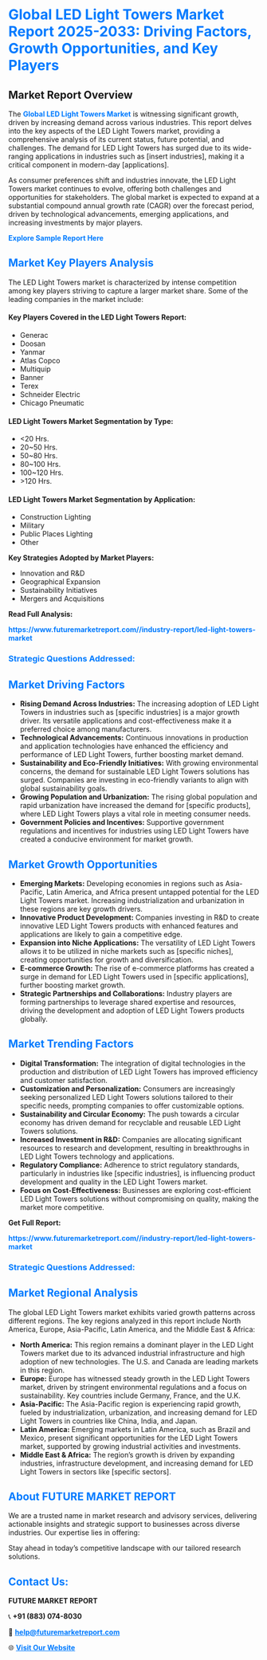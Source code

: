 <h1 style="color: #007BFF;">Global LED Light Towers Market Report 2025-2033: Driving Factors, Growth Opportunities, and Key Players</h1>

<section id="overview">
<h2>Market Report Overview</h2>
<p>The <a href="https://www.futuremarketreport.com//industry-report/led-light-towers-market" style="color: #007BFF; text-decoration: none;"><strong>Global LED Light Towers Market</strong></a> is witnessing significant growth, driven by increasing demand across various industries. This report delves into the key aspects of the LED Light Towers market, providing a comprehensive analysis of its current status, future potential, and challenges. The demand for LED Light Towers has surged due to its wide-ranging applications in industries such as [insert industries], making it a critical component in modern-day [applications].</p>
<p>As consumer preferences shift and industries innovate, the LED Light Towers market continues to evolve, offering both challenges and opportunities for stakeholders. The global market is expected to expand at a substantial compound annual growth rate (CAGR) over the forecast period, driven by technological advancements, emerging applications, and increasing investments by major players.</p>
</section>

<section id="overview">
<p><a href="https://www.futuremarketreport.com//request-sample/reportId=83412" style="color: #007BFF; text-decoration: none;"><strong>Explore Sample Report Here</strong></a></p>
</section>

<section id="key-players">
<h2 style="color: #007BFF;">Market Key Players Analysis</h2>
<p>The LED Light Towers market is characterized by intense competition among key players striving to capture a larger market share. Some of the leading companies in the market include:</p>
<h4>Key Players Covered in the LED Light Towers Report:</h4>
<ul><li>Generac</li><li>Doosan</li><li>Yanmar</li><li>Atlas Copco</li><li>Multiquip</li><li>Banner</li><li>Terex</li><li>Schneider Electric</li><li>Chicago Pneumatic</li></ul>
<h4>LED Light Towers Market Segmentation by Type:</h4>
<ul><li>&lt;20 Hrs.</li><li>20~50 Hrs.</li><li>50~80 Hrs.</li><li>80~100 Hrs.</li><li>100~120 Hrs.</li><li>&gt;120 Hrs.</li></ul>

<h4>LED Light Towers Market Segmentation by Application:</h4>
<ul><li>Construction Lighting</li><li>Military</li><li>Public Places Lighting</li><li>Other</li></ul>
<p><strong>Key Strategies Adopted by Market Players:</strong></p>
<ul>
<li>Innovation and R&D</li>
<li>Geographical Expansion</li>
<li>Sustainability Initiatives</li>
<li>Mergers and Acquisitions</li>
</ul>
</section>

<section>
<p><strong>Read Full Analysis: </strong></p><a href="https://www.futuremarketreport.com//industry-report/led-light-towers-market" style="color: #007BFF; text-decoration: none;"><strong>https://www.futuremarketreport.com//industry-report/led-light-towers-market</strong></a>
<h3 style="color: #007BFF;">Strategic Questions Addressed:</h3>
</section>

<section id="driving-factors">
<h2 style="color: #007BFF;">Market Driving Factors</h2>
<ul>
<li><strong>Rising Demand Across Industries:</strong> The increasing adoption of LED Light Towers in industries such as [specific industries] is a major growth driver. Its versatile applications and cost-effectiveness make it a preferred choice among manufacturers.</li>
<li><strong>Technological Advancements:</strong> Continuous innovations in production and application technologies have enhanced the efficiency and performance of LED Light Towers, further boosting market demand.</li>
<li><strong>Sustainability and Eco-Friendly Initiatives:</strong> With growing environmental concerns, the demand for sustainable LED Light Towers solutions has surged. Companies are investing in eco-friendly variants to align with global sustainability goals.</li>
<li><strong>Growing Population and Urbanization:</strong> The rising global population and rapid urbanization have increased the demand for [specific products], where LED Light Towers plays a vital role in meeting consumer needs.</li>
<li><strong>Government Policies and Incentives:</strong> Supportive government regulations and incentives for industries using LED Light Towers have created a conducive environment for market growth.</li>
</ul>
</section>

<section id="growth-opportunities">
<h2 style="color: #007BFF;">Market Growth Opportunities</h2>
<ul>
<li><strong>Emerging Markets:</strong> Developing economies in regions such as Asia-Pacific, Latin America, and Africa present untapped potential for the LED Light Towers market. Increasing industrialization and urbanization in these regions are key growth drivers.</li>
<li><strong>Innovative Product Development:</strong> Companies investing in R&D to create innovative LED Light Towers products with enhanced features and applications are likely to gain a competitive edge.</li>
<li><strong>Expansion into Niche Applications:</strong> The versatility of LED Light Towers allows it to be utilized in niche markets such as [specific niches], creating opportunities for growth and diversification.</li>
<li><strong>E-commerce Growth:</strong> The rise of e-commerce platforms has created a surge in demand for LED Light Towers used in [specific applications], further boosting market growth.</li>
<li><strong>Strategic Partnerships and Collaborations:</strong> Industry players are forming partnerships to leverage shared expertise and resources, driving the development and adoption of LED Light Towers products globally.</li>
</ul>
</section>

<section id="trending-factors">
<h2 style="color: #007BFF;">Market Trending Factors</h2>
<ul>
<li><strong>Digital Transformation:</strong> The integration of digital technologies in the production and distribution of LED Light Towers has improved efficiency and customer satisfaction.</li>
<li><strong>Customization and Personalization:</strong> Consumers are increasingly seeking personalized LED Light Towers solutions tailored to their specific needs, prompting companies to offer customizable options.</li>
<li><strong>Sustainability and Circular Economy:</strong> The push towards a circular economy has driven demand for recyclable and reusable LED Light Towers solutions.</li>
<li><strong>Increased Investment in R&D:</strong> Companies are allocating significant resources to research and development, resulting in breakthroughs in LED Light Towers technology and applications.</li>
<li><strong>Regulatory Compliance:</strong> Adherence to strict regulatory standards, particularly in industries like [specific industries], is influencing product development and quality in the LED Light Towers market.</li>
<li><strong>Focus on Cost-Effectiveness:</strong> Businesses are exploring cost-efficient LED Light Towers solutions without compromising on quality, making the market more competitive.</li>
</ul>
</section>

<section>
<p><strong>Get Full Report: </strong></p><a href="https://www.futuremarketreport.com//industry-report/led-light-towers-market" style="color: #007BFF; text-decoration: none;"><strong>https://www.futuremarketreport.com//industry-report/led-light-towers-market</strong></a>
<h3 style="color: #007BFF;">Strategic Questions Addressed:</h3>
</section>


<section id="regional-analysis">
<h2 style="color: #007BFF;">Market Regional Analysis</h2>
<p>The global LED Light Towers market exhibits varied growth patterns across different regions. The key regions analyzed in this report include North America, Europe, Asia-Pacific, Latin America, and the Middle East & Africa:</p>
<ul>
<li><strong>North America:</strong> This region remains a dominant player in the LED Light Towers market due to its advanced industrial infrastructure and high adoption of new technologies. The U.S. and Canada are leading markets in this region.</li>
<li><strong>Europe:</strong> Europe has witnessed steady growth in the LED Light Towers market, driven by stringent environmental regulations and a focus on sustainability. Key countries include Germany, France, and the U.K.</li>
<li><strong>Asia-Pacific:</strong> The Asia-Pacific region is experiencing rapid growth, fueled by industrialization, urbanization, and increasing demand for LED Light Towers in countries like China, India, and Japan.</li>
<li><strong>Latin America:</strong> Emerging markets in Latin America, such as Brazil and Mexico, present significant opportunities for the LED Light Towers market, supported by growing industrial activities and investments.</li>
<li><strong>Middle East & Africa:</strong> The region’s growth is driven by expanding industries, infrastructure development, and increasing demand for LED Light Towers in sectors like [specific sectors].</li>
</ul>
</section>

<footer>
<h2 style="color: #007BFF;">About FUTURE MARKET REPORT</h2>
<p>We are a trusted name in market research and advisory services, delivering actionable insights and strategic support to businesses across diverse industries. Our expertise lies in offering:</p>

<p>Stay ahead in today’s competitive landscape with our tailored research solutions.</p>

<h2 style="color: #007BFF;">Contact Us:</h2>
<p><strong>FUTURE MARKET REPORT</strong></p>
<p>📞 <strong>+91 (883) 074-8030</strong></p>
<p>📧 <strong><a href="mailto:help@futuremarketreport.com" style="color: #007BFF;">help@futuremarketreport.com</a></strong></p>
<p>🌐 <strong><a href="https://www.futuremarketreport.com/" style="color: #007BFF;">Visit Our Website</a></strong></p>
</footer>